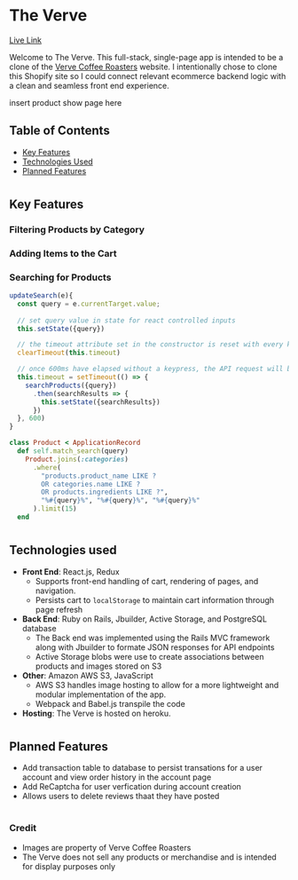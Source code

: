 # The Verve

<a href="https://the-verve.herokuapp.com/#/">Live Link</a>

Welcome to The Verve. This full-stack, single-page app is intended to be a clone of the <a href="https://www.vervecoffee.com/" target="_blank" rel="noopener noreferrer">Verve Coffee Roasters</a> website. I intentionally chose to clone this Shopify site so I could connect relevant ecommerce backend logic with a clean and seamless front end experience. 

insert product show page here

<h2 id="table-of-contents">Table of Contents</h2>

- [Key Features](#features)
- [Technologies Used](#technologies-used)
- [Planned Features](#future-plans)

#
<h2 id="features">Key Features</h2>

### Filtering Products by Category

### Adding Items to the Cart

### Searching for Products
```Javascript
updateSearch(e){
  const query = e.currentTarget.value;
  
  // set query value in state for react controlled inputs
  this.setState({query})

  // the timeout attribute set in the constructor is reset with every keypress
  clearTimeout(this.timeout)

  // once 600ms have elapsed without a keypress, the API request will be made
  this.timeout = setTimeout(() => {
    searchProducts({query})
      .then(searchResults => {
        this.setState({searchResults}) 
      })
  }, 600)
}
```
```Ruby
class Product < ApplicationRecord
  def self.match_search(query)
    Product.joins(:categories)
      .where(
        "products.product_name LIKE ? 
        OR categories.name LIKE ? 
        OR products.ingredients LIKE ?", 
        "%#{query}%", "%#{query}%", "%#{query}%"
      ).limit(15)
  end
```

#
<h2 id="technologies-used">Technologies used</h2>

- __Front End__: React.js, Redux
  - Supports front-end handling of cart, rendering of pages, and navigation.
  - Persists cart to `localStorage` to maintain cart information through page refresh
- __Back End__: Ruby on Rails, Jbuilder, Active Storage, and PostgreSQL database
  - The Back end was implemented using the Rails MVC framework along with Jbuilder to formate JSON responses for API endpoints
  - Active Storage blobs were use to create associations between products and images stored on S3
- __Other__: Amazon AWS S3, JavaScript
  - AWS S3 handles image hosting to allow for a more lightweight and modular implementation of the app.
  - Webpack and Babel.js transpile the code
- __Hosting__: The Verve is hosted on heroku.

#
<h2 id="future-plans">Planned Features</h2>

- Add transaction table to database to persist transations for a user account and view order history in the account page
- Add ReCaptcha for user verfication during account creation
- Allows users to delete reviews thaat they have posted

#
### Credit
- Images are property of Verve Coffee Roasters
- The Verve does not sell any products or merchandise and is intended for display purposes only

